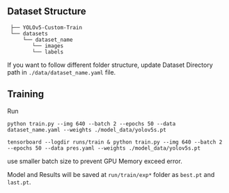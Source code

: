 ## Dataset Structure

```
 ├── YOLOv5-Custom-Train
 └── datasets
     └── dataset_name
        └── images
        └── labels
```

If you want to follow different folder structure, update Dataset Directory path in `./data/dataset_name.yaml` file.


## Training
Run 

`python train.py --img 640 --batch 2 --epochs 50 --data dataset_name.yaml --weights ./model_data/yolov5s.pt`


`tensorboard --logdir runs/train & python train.py --img 640 --batch 2 --epochs 50 --data pres.yaml --weights ./model_data/yolov5s.pt`


use smaller batch size to prevent GPU Memory exceed error.

Model and Results will be saved at `run/train/exp*` folder as 
`best.pt` and `last.pt`.
